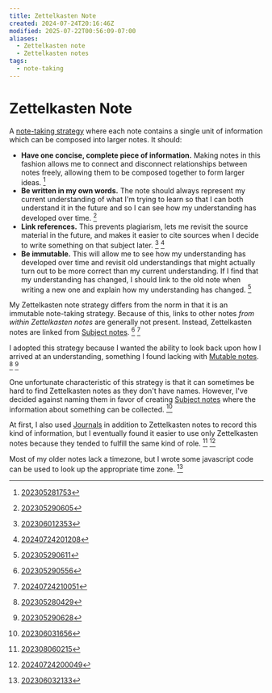 ```yaml
---
title: Zettelkasten Note
created: 2024-07-24T20:16:46Z
modified: 2025-07-22T00:56:09-07:00
aliases:
  - Zettelkasten note
  - Zettelkasten notes
tags:
  - note-taking
---
```


# Zettelkasten Note

A [note-taking strategy](note-taking-strategy.md) where each note contains a single unit of information which can be composed into larger notes. It should:

* **Have one concise, complete piece of information.** Making notes in this fashion allows me to connect and disconnect relationships between notes freely, allowing them to be composed together to form larger ideas. [^1]
* **Be written in my own words.** The note should always represent my current understanding of what I'm trying to learn so that I can both understand it in the future and so I can see how my understanding has developed over time. [^2]
* **Link references.** This prevents plagiarism, lets me revisit the source material in the future, and makes it easier to cite sources when I decide to write something on that subject later. [^3] [^4]
* **Be immutable.** This will allow me to see how my understanding has developed over time and revisit old understandings that might actually turn out to be more correct than my current understanding. If I find that my understanding has changed, I should link to the old note when writing a new one and explain how my understanding has changed. [^5]

My Zettelkasten note strategy differs from the norm in that it is an immutable note-taking strategy. Because of this, links to other notes _from within Zettelkasten notes_ are generally not present. Instead, Zettelkasten notes are linked from [Subject notes](subject-note.md). [^6] [^7]

I adopted this strategy because I wanted the ability to look back upon how I arrived at an understanding, something I found lacking with [Mutable notes](mutable-note.md). [^8] [^9]

One unfortunate characteristic of this strategy is that it can sometimes be hard to find Zettelkasten notes as they don't have names. However, I've decided against naming them in favor of creating [Subject notes](subject-note.md) where the information about something can be collected. [^10]

At first, I also used [Journals](journal.md) in addition to Zettelkasten notes to record this kind of information, but I eventually found it easier to use only Zettelkasten notes because they tended to fulfill the same kind of role. [^11] [^12]

Most of my older notes lack a timezone, but I wrote some javascript code can be used to look up the appropriate time zone. [^13]

[^1]: [202305281753](../entries/202305281753.md)
[^2]: [202305290605](../entries/202305290605.md)
[^3]: [202306012353](../entries/202306012353.md)
[^4]: [20240724201208](../entries/20240724201208.md)
[^5]: [202305290611](../entries/202305290611.md)
[^6]: [202305290556](../entries/202305290556.md)
[^7]: [20240724210051](../entries/20240724210051.md)
[^8]: [202305280429](../entries/202305280429.md)
[^9]: [202305290628](../entries/202305290628.md)
[^10]: [202306031656](../entries/202306031656.md)
[^11]: [202308060215](../entries/202308060215.md)
[^12]: [20240724200049](../entries/20240724200049.md)
[^13]: [202306032133](../entries/202306032133.md)
